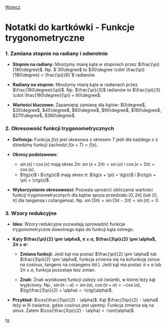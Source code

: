 [Wstecz](../matematyka.md)

# Notatki do kartkówki - Funkcje trygonometryczne

### 1. Zamiana stopnie na radiany i odwrotnie

-   **Stopnie na radiany:** Mnożymy miarę kąta w stopniach przez $`\frac{\pi}{180\degree}`$. Np. $`30\degree$ to $30\degree \cdot \frac{\pi}{180\degree} = \frac{\pi}{6}`$ radianów.

-   **Radiany na stopnie:** Mnożymy miarę kąta w radianach przez $`\frac{180\degree}{\pi}`$. Np. $`\frac{\pi}{3}`$ radianów to $`\frac{\pi}{3} \cdot \frac{180\degree}{\pi} = 60\degree`$.

-   **Wartości kluczowe:** Zapamiętaj zamianę dla kątów: $`0\degree`$, $`30\degree`$, $`45\degree`$, $`60\degree`$, $`90\degree`$, $`180\degree`$, $`270\degree`$, $`360\degree`$.

### 2. Okresowość funkcji trygonometrycznych

-   **Definicja:** Funkcja $`f(x)`$ jest okresowa z okresem $`T`$ jeśli dla każdego $`x`$ z dziedziny funkcji zachodzi $`f(x+T) = f(x)`$.

-   **Okresy podstawowe:**

    -   $`\sin(x)`$ i $`\cos(x)`$ mają okres $`2\pi`$: $`\sin(x + 2\pi) = \sin(x)`$ i $`\cos(x + 2\pi) = \cos(x)`$.
    -   $`\tg(x)`$ i $`\ctg(x)`$ mają okres $`\pi`$: $`\tg(x + \pi) = \tg(x)`$ i $`\ctg(x + \pi) = \ctg(x)`$.

-   **Wykorzystanie okresowości:** Pozwala uprościć obliczanie wartości funkcji trygonometrycznych dla kątów spoza przedziału $`[0, 2\pi]`$ (lub $`[0, \pi]`$ dla tangensa i cotangensa). Np. $`\sin(3\pi) = \sin(3\pi - 2\pi) = \sin(\pi) = 0`$.

### 3. Wzory redukcyjne

-   **Idea:** Wzory redukcyjne pozwalają sprowadzić funkcje trygonometryczne dowolnego kąta do funkcji kąta ostrego.

-   **Kąty $`\frac{\pi}{2} \pm \alpha`$, $`\pi \pm \alpha`$, $`\frac{3\pi}{2} \pm \alpha`$, $`2\pi \pm \alpha`$:**

    -   **Zmiana funkcji:** Jeśli kąt ma postać $`\frac{\pi}{2} \pm \alpha`$ lub $`\frac{3\pi}{2} \pm \alpha`$, funkcja zmienia się na kofunkcję (sinus na cosinus, tangens na cotangens itd.). Jeśli kąt ma postać $`\pi \pm \alpha`$ lub $`2\pi \pm \alpha`$, funkcja pozostaje bez zmian.

    -   **Znak:** Znak wynikowej funkcji zależy od ćwiartki, w której leży kąt wyjściowy. Np., $`\sin(\pi - \alpha) = \sin(\alpha)`$, $`\cos(\pi + \alpha) = -\cos(\alpha)`$, $`\tg(\frac{3\pi}{2} + \alpha) = -\ctg(\alpha)`$.

-   **Przykład:** $`\cos(\frac{3\pi}{2} - \alpha)`$. Kąt $`\frac{3\pi}{2} - \alpha`$ leży w III ćwiartce, gdzie cosinus jest ujemny. Funkcja zmienia się na sinus. Zatem $`\cos(\frac{3\pi}{2} - \alpha) = -\sin(\alpha)`$.

$`\mathrm{tg}`$